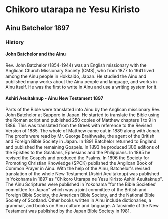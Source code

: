 # Chikoro utarapa ne Yesu Kiristo
## Ainu Batchelor 1897


### History
#### John Batchelor and the Ainu

Rev. John Batchelor (1854-1944) was an English missionary with the Anglican Church Missionary Society (CMS), who from 1877 to 1941 lived among the Ainu people in Hokkaido, Japan. He studied the Ainu and published many works about the Ainu people and language, and works in Ainu itself. He was the first to write in Ainu and use a writing system for it.

#### Ashiri Aeuitaknup - Ainu New Testament 1897

Parts of the Bible were translated into Ainu by the Anglican missionary Rev. John Batchelor at Sapporo in Japan. He started to translate the Bible using the Roman script and published 250 copies of Matthew chapters 1 to 9 in 1886. This was translated from the Greek with reference to the Revised Version of 1885. The whole of Matthew came out in 1889 along with Jonah. The proofs were read by Mr. George Braithwaite, the agent of the British and Foreign Bible Society in Japan. In 1891 Batchelor returned to England and published the remaining Gospels. In 1893 he produced 300 editions of the Epistles to the Galatians, Ephesians and the Philippians. In 1895 he revised the Gospels and produced the Psalms. In 1896 the Society for Promoting Christian Knowledge (SPCK) published the Anglican Book of Common Prayer in Ainu. With the help of the Ainu, Batchelor's revised translation of the whole New Testament (Ashiri Aeuitaknup) was published in Yokohama in 1897 as "Chikoro Utarapa ne Yesu Kiristo Ashiri Aeuitaknup". The Ainu Scriptures were published in Yokohama "for the Bible Societies' committee for Japan" which was a joint committee of the British and Foreign Bible Society, the American Bible Society, and the National Bible Society of Scotland. Other books written in Ainu include dictionaries, a grammar, and books on Ainu culture and language. A facsimile of the New Testament was published by the Japan Bible Society in 1981.